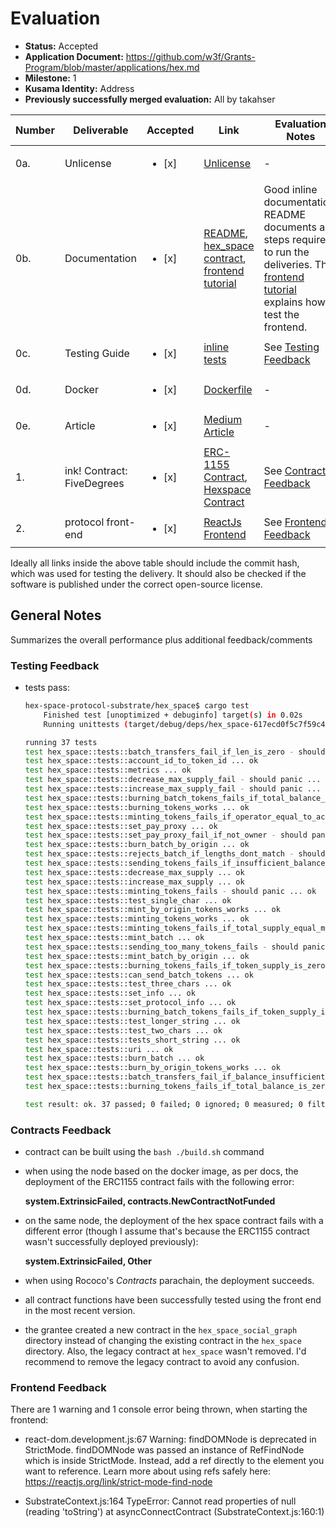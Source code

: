 # Evaluation

- **Status:** Accepted
- **Application Document:** https://github.com/w3f/Grants-Program/blob/master/applications/hex.md
- **Milestone:** 1
- **Kusama Identity:** Address
- **Previously successfully merged evaluation:** All by takahser

| Number | Deliverable                | Accepted               | Link                                                                                                                                                                                                                                                                                                                                                                                                   | Evaluation Notes                                                                                                                                                                                                                                              |
| ------ | -------------------------- | ---------------------- | ------------------------------------------------------------------------------------------------------------------------------------------------------------------------------------------------------------------------------------------------------------------------------------------------------------------------------------------------------------------------------------------------------ | ------------------------------------------------------------------------------------------------------------------------------------------------------------------------------------------------------------------------------------------------------------- |
| 0a.    | Unlicense                  | <ul><li>[x] </li></ul> | [Unlicense](https://github.com/rust-0x0/hex-space-protocol-substrate/blob/f723f5f3e3c7f7136c0936b648072a7dcd920d85/LICENSE)                                                                                                                                                                                                                                                                            | -                                                                                                                                                                                                                                                             |
| 0b.    | Documentation              | <ul><li>[x] </li></ul> | [README](https://github.com/rust-0x0/hex-space-protocol-docs/blob/3f4827905237927de45806e5ab4d834964407d00/README.md), [hex_space contract](https://github.com/rust-0x0/hex-space-protocol-substrate/blob/f723f5f3e3c7f7136c0936b648072a7dcd920d85/hex_space/lib.rs), [frontend tutorial](https://github.com/rust-0x0/hex-space-protocol-docs/blob/6ce9707bed58832e262cba236e07d1f8a9dc3e39/Follow.md) | Good inline documentation. README documents all steps required to run the deliveries. The [frontend tutorial](https://github.com/rust-0x0/hex-space-protocol-docs/blob/6ce9707bed58832e262cba236e07d1f8a9dc3e39/Follow.md) explains how to test the frontend. |
| 0c.    | Testing Guide              | <ul><li>[x] </li></ul> | [inline tests](https://github.com/rust-0x0/hex-space-protocol-substrate/blob/f723f5f3e3c7f7136c0936b648072a7dcd920d85/hex_space/lib.rs#L1052)                                                                                                                                                                                                                                                          | See [Testing Feedback](#testing-feedback)                                                                                                                                                                                                                     |
| 0d.    | Docker                     | <ul><li>[x] </li></ul> | [Dockerfile](https://github.com/rust-0x0/hex-space-protocol-front-end/blob/508ca3ccf0459e975445eded2b084efbc34c6a6a/Dockerfile)                                                                                                                                                                                                                                                                        | -                                                                                                                                                                                                                                                             |
| 0e.    | Article                    | <ul><li>[x] </li></ul> | [Medium Article](https://medium.com/@rust.0x0/hex-space-social-graph-487c548c2391)                                                                                                                                                                                                                                                                                                                     | -                                                                                                                                                                                                                                                             |
| 1.     | ink! Contract: FiveDegrees | <ul><li>[x] </li></ul> | [ERC-1155 Contract](https://github.com/rust-0x0/hex-space-protocol-substrate/tree/f723f5f3e3c7f7136c0936b648072a7dcd920d85/erc1155), [Hexspace Contract](https://github.com/rust-0x0/hex-space-protocol-substrate/tree/f723f5f3e3c7f7136c0936b648072a7dcd920d85/hex_space)                                                                                                                             | See [Contracts Feedback](#contracts-feedback)                                                                                                                                                                                                                 |
| 2.     | protocol front-end         | <ul><li>[x] </li></ul> | [ReactJs Frontend](https://github.com/rust-0x0/hex-space-protocol-front-end/tree/362c896bb11f91fbe0c1728b93b28ab6db4963d0)                                                                                                                                                                                                                                                                             | See [Frontend Feedback](#frontend-feedback)                                                                                                                                                                                                                   |

Ideally all links inside the above table should include the commit hash,
which was used for testing the delivery. It should also be checked if the software is published under the correct open-source license.

## General Notes

Summarizes the overall performance plus additional feedback/comments

### Testing Feedback

- tests pass:

  ```bash
  hex-space-protocol-substrate/hex_space$ cargo test
      Finished test [unoptimized + debuginfo] target(s) in 0.02s
      Running unittests (target/debug/deps/hex_space-617ecd0f5c7f59c4)

  running 37 tests
  test hex_space::tests::batch_transfers_fail_if_len_is_zero - should panic ... ok
  test hex_space::tests::account_id_to_token_id ... ok
  test hex_space::tests::metrics ... ok
  test hex_space::tests::decrease_max_supply_fail - should panic ... ok
  test hex_space::tests::increase_max_supply_fail - should panic ... ok
  test hex_space::tests::burning_batch_tokens_fails_if_total_balance_is_zero - should panic ... ok
  test hex_space::tests::burning_tokens_works ... ok
  test hex_space::tests::minting_tokens_fails_if_operator_equal_to_account - should panic ... ok
  test hex_space::tests::set_pay_proxy ... ok
  test hex_space::tests::set_pay_proxy_fail_if_not_owner - should panic ... ok
  test hex_space::tests::burn_batch_by_origin ... ok
  test hex_space::tests::rejects_batch_if_lengths_dont_match - should panic ... ok
  test hex_space::tests::sending_tokens_fails_if_insufficient_balance - should panic ... ok
  test hex_space::tests::decrease_max_supply ... ok
  test hex_space::tests::increase_max_supply ... ok
  test hex_space::tests::minting_tokens_fails - should panic ... ok
  test hex_space::tests::test_single_char ... ok
  test hex_space::tests::mint_by_origin_tokens_works ... ok
  test hex_space::tests::minting_tokens_works ... ok
  test hex_space::tests::minting_tokens_fails_if_total_supply_equal_max_supply - should panic ... ok
  test hex_space::tests::mint_batch ... ok
  test hex_space::tests::sending_too_many_tokens_fails - should panic ... ok
  test hex_space::tests::mint_batch_by_origin ... ok
  test hex_space::tests::burning_tokens_fails_if_token_supply_is_zero - should panic ... ok
  test hex_space::tests::can_send_batch_tokens ... ok
  test hex_space::tests::test_three_chars ... ok
  test hex_space::tests::set_info ... ok
  test hex_space::tests::set_protocol_info ... ok
  test hex_space::tests::burning_batch_tokens_fails_if_token_supply_is_zero - should panic ... ok
  test hex_space::tests::test_longer_string ... ok
  test hex_space::tests::test_two_chars ... ok
  test hex_space::tests::tests_short_string ... ok
  test hex_space::tests::uri ... ok
  test hex_space::tests::burn_batch ... ok
  test hex_space::tests::burn_by_origin_tokens_works ... ok
  test hex_space::tests::batch_transfers_fail_if_balance_insufficient - should panic ... ok
  test hex_space::tests::burning_tokens_fails_if_total_balance_is_zero - should panic ... ok

  test result: ok. 37 passed; 0 failed; 0 ignored; 0 measured; 0 filtered out; finished in 0.01s
  ```

### Contracts Feedback

- contract can be built using the `bash ./build.sh` command
- when using the node based on the docker image, as per docs, the deployment of the ERC1155 contract fails with the following error:

  **system.ExtrinsicFailed, contracts.NewContractNotFunded**

- on the same node, the deployment of the hex space contract fails with a different error (though I assume that's because the ERC1155 contract wasn't successfully deployed previously):

  **system.ExtrinsicFailed, Other**

- when using Rococo's _Contracts_ parachain, the deployment succeeds.
- all contract functions have been successfully tested using the front end in the most recent version.
- the grantee created a new contract in the `hex_space_social_graph` directory instead of changing the existing contract in the `hex_space` directory. Also, the legacy contract at `hex_space` wasn't removed. I'd recommend to remove the legacy contract to avoid any confusion.

### Frontend Feedback

There are 1 warning and 1 console error being thrown, when starting the frontend:

- react-dom.development.js:67 Warning: findDOMNode is deprecated in StrictMode. findDOMNode was passed an instance of RefFindNode which is inside StrictMode. Instead, add a ref directly to the element you want to reference. Learn more about using refs safely here: https://reactjs.org/link/strict-mode-find-node

- SubstrateContext.js:164 TypeError: Cannot read properties of null (reading 'toString')
  at asyncConnectContract (SubstrateContext.js:160:1)
